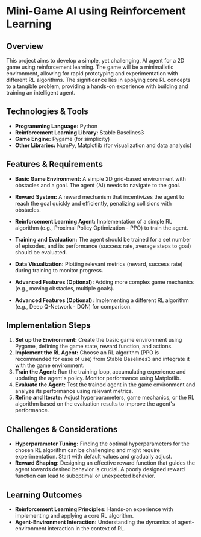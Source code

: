 # Mini-Game AI using Reinforcement Learning

## Overview

This project aims to develop a simple, yet challenging, AI agent for a 2D game using reinforcement learning.  The game will be a minimalistic environment, allowing for rapid prototyping and experimentation with different RL algorithms.  The significance lies in applying core RL concepts to a tangible problem, providing a hands-on experience with building and training an intelligent agent.

## Technologies & Tools

- **Programming Language:** Python
- **Reinforcement Learning Library:** Stable Baselines3
- **Game Engine:** Pygame (for simplicity)
- **Other Libraries:** NumPy, Matplotlib (for visualization and data analysis)

## Features & Requirements

- **Basic Game Environment:** A simple 2D grid-based environment with obstacles and a goal. The agent (AI) needs to navigate to the goal.
- **Reward System:** A reward mechanism that incentivizes the agent to reach the goal quickly and efficiently, penalizing collisions with obstacles.
- **Reinforcement Learning Agent:** Implementation of a simple RL algorithm (e.g., Proximal Policy Optimization - PPO) to train the agent.
- **Training and Evaluation:**  The agent should be trained for a set number of episodes, and its performance (success rate, average steps to goal) should be evaluated.
- **Data Visualization:**  Plotting relevant metrics (reward, success rate) during training to monitor progress.

- **Advanced Features (Optional):**  Adding more complex game mechanics (e.g., moving obstacles, multiple goals).
- **Advanced Features (Optional):** Implementing a different RL algorithm (e.g., Deep Q-Network - DQN) for comparison.


## Implementation Steps

1. **Set up the Environment:** Create the basic game environment using Pygame, defining the game state, reward function, and actions.
2. **Implement the RL Agent:** Choose an RL algorithm (PPO is recommended for ease of use) from Stable Baselines3 and integrate it with the game environment.
3. **Train the Agent:** Run the training loop, accumulating experience and updating the agent's policy. Monitor performance using Matplotlib.
4. **Evaluate the Agent:** Test the trained agent in the game environment and analyze its performance using relevant metrics.
5. **Refine and Iterate:** Adjust hyperparameters, game mechanics, or the RL algorithm based on the evaluation results to improve the agent's performance.

## Challenges & Considerations

- **Hyperparameter Tuning:** Finding the optimal hyperparameters for the chosen RL algorithm can be challenging and might require experimentation.  Start with default values and gradually adjust.
- **Reward Shaping:** Designing an effective reward function that guides the agent towards desired behavior is crucial.  A poorly designed reward function can lead to suboptimal or unexpected behavior.


## Learning Outcomes

- **Reinforcement Learning Principles:**  Hands-on experience with implementing and applying a core RL algorithm.
- **Agent-Environment Interaction:**  Understanding the dynamics of agent-environment interaction in the context of RL.

